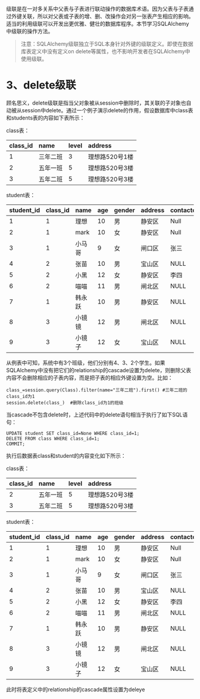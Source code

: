 级联是在一对多关系中父表与子表进行联动操作的数据库术语。因为父表与子表通过外键关联，所以对父表或子表的增、删、改操作会对另一张表产生相应的影响。适当的利用级联可以开发出更优雅、健壮的数据库程序。本节学习SQLAlchemy中级联的操作方法。

> 注意：SQLAlchemy级联独立于SQL本身针对外键的级联定义。即使在数据库表定义中没有定义on delete等属性，也不影响开发者在SQLAlchemy中使用级联。

# 

# 

# 3、delete级联

顾名思义，delete级联是指当父对象被从session中删除时，其关联的子对象也自动被从session中delete。通过一个例子演示delete的作用，假设数据库中class表和students表的内容如下表所示：

class表：

| class\_id | name | level | address |
| :--- | :--- | :--- | :--- |
| 1 | 三年二班 | 3 | 理想路520号1楼 |
| 2 | 五年一班 | 5 | 理想路520号3楼 |
| 3 | 五年二班 | 5 | 理想路520号3楼 |

student表：

| student\_id | class\_id | name | age | gender | address | contactor |
| :--- | :--- | :--- | :--- | :--- | :--- | :--- |
| 1 | 1 | 理想 | 10 | 男 | 静安区 | Null |
| 2 | 1 | mark | 10 | 女 | 静安区 | Null |
| 3 | 1 | 小马哥 | 9 | 女 | 闸口区 | 张三 |
| 4 | 2 | 张苗 | 10 | 男 | 宝山区 | NULL |
| 5 | 2 | 小黑 | 12 | 女 | 静安区 | 李四 |
| 6 | 2 | 喵喵 | 11 | 男 | 闸北区 | NULL |
| 7 | 1 | 韩永跃 | 10 | 男 | 静安区 | NULL |
| 8 | 3 | 小镜镜 | 12 | 男 | 闸北区 | NULL |
| 9 | 3 | 小镜子 | 12 | 女 | 宝山区 | NULL |

从例表中可知，系统中有3个班级，他们分别有4、3、2个学生。如果SQLAlchemy中没有把它们的relationship的cascade设置为delete，则删除父表内容不会删除相应的子表内容，而是把子表的相应外键设置为空。比如：

```
class_=session.query(Class).filter(name="三年二班").first() #三年二班的class_id为1
session.delete(class_)  #删除class_id为1的班级
```

当cascade不包含delete时，上述代码中的delete语句相当于执行了如下SQL语句：

```
UPDATE student SET class_id=None WHERE class_id=1;
DELETE FROM class WHERE class_id=1;
COMMIT;
```

执行后数据表class和student的内容变化如下所示：

class表：

| class\_id | name | level | address |
| :--- | :--- | :--- | :--- |
| 2 | 五年一班 | 5 | 理想路520号3楼 |
| 3 | 五年二班 | 5 | 理想路520号3楼 |

student表：

| student\_id | class\_id | name | age | gender | address | contactor |
| :--- | :--- | :--- | :--- | :--- | :--- | :--- |
| 1 | 1 | 理想 | 10 | 男 | 静安区 | Null |
| 2 | 1 | mark | 10 | 女 | 静安区 | Null |
| 3 | 1 | 小马哥 | 9 | 女 | 闸口区 | 张三 |
| 4 | 2 | 张苗 | 10 | 男 | 宝山区 | NULL |
| 5 | 2 | 小黑 | 12 | 女 | 静安区 | 李四 |
| 6 | 2 | 喵喵 | 11 | 男 | 闸北区 | NULL |
| 7 | 1 | 韩永跃 | 10 | 男 | 静安区 | NULL |
| 8 | 3 | 小镜镜 | 12 | 男 | 闸北区 | NULL |
| 9 | 3 | 小镜子 | 12 | 女 | 宝山区 | NULL |

此时将表定义中的relationship的cascade属性设置为deleye

